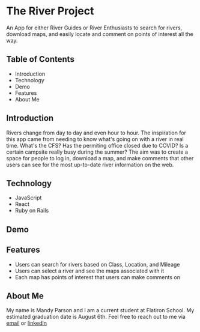 # The River Project
An App for either River Guides or River Enthusiasts to search for rivers, download maps, and easily locate and comment on points of interest all the way. 

## Table of Contents
* Introduction
* Technology
* Demo
* Features
* About Me

## Introduction
Rivers change from day to day and even hour to hour. The inspiration for this app came from needing to know what's going on with a river in real time. What's the CFS? Has the permiting office closed due to COVID? Is a certain campsite really busy during the summer? The aim was to create a space for people to log in, download a map, and make comments that other users can see for the most up-to-date river information on the web. 

## Technology 
* JavaScript
* React
* Ruby on Rails

## Demo

## Features
* Users can search for rivers based on Class, Location, and Mileage
* Users can select a river and see the maps associated with it
* Each map has points of interest that users can make comments on

## About Me

My name is Mandy Parson and I am a current student at Flatiron School. My estimated graduation date is August 6th. Feel free to reach out to me via [email](mailto:mandykparson@gmail.com) or [linkedIn](https://www.linkedin.com/in/mandy-parson/)
